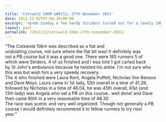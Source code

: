 ```yaml
---

title: 'Cotswold 10KM &#8211; 27th November 2011'
date: 2011-12-02T07:08:38+00:00
excerpt: '<p>On Sunday a few hardy Striders turned out for a lovely 10km race in theheart of the Cotswolds... </p>'
layout: post
permalink: /2011/12/cotswold-10km-27th-noovember-2011/
---
```

&#8220;The Cotswold 10km was described as a flat and  
undulating course, not sure where the flat bit was! It definitely was  
not a PB course but it was a good one. There were 165 runners 5 of  
which were Striders. 4 of us finished and I was told 1 got carted back  
by St John's ambulance because he twisted his ankle. I'm not sure who  
this was but wish him a very speedy recovery.  
The 4 who finished were Laura Kent, Angela Puffett, Nicholas Von Benson  
and Dave Mayo. Laura came in 1st lady, 12th overall in a time of 41.26,  
followed by Nicholas in a time of 46.04, he was 45th overall, 61st (and  
13th lady) was Angela who set a PB on this course.. well done! and Dave  
then came 90th in a very reasonable time of 48.30.  
The race was scenic and very well organized. Though not generally a PB  
course I would definitely recommend it to fellow runners to try next  
year.&#8221;